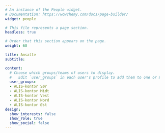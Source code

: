 ```yaml
---
# An instance of the People widget.
# Documentation: https://wowchemy.com/docs/page-builder/
widget: people

# This file represents a page section.
headless: true

# Order that this section appears on the page.
weight: 68

title: Ansatte
subtitle:

content:
  # Choose which groups/teams of users to display.
  #   Edit `user_groups` in each user's profile to add them to one or more of these groups.
  user_groups:
  - ALIS-kontor Sør
  - ALIS-kontor Midt
  - ALIS-kontor Vest
  - ALIS-kontor Nord
  - ALIS-kontor Øst
design:
  show_interests: false
  show_role: true
  show_social: false
---
```

